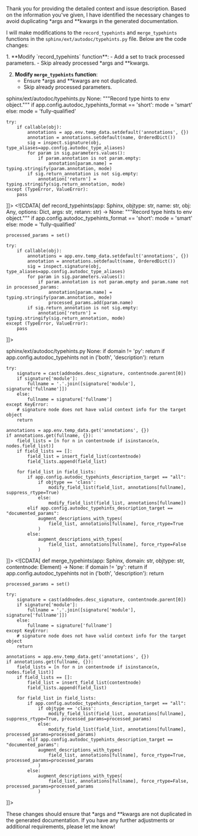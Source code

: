 Thank you for providing the detailed context and issue description. Based on the information you've given, I have identified the necessary changes to avoid duplicating *args and **kwargs in the generated documentation.

I will make modifications to the `record_typehints` and `merge_typehints` functions in the `sphinx/ext/autodoc/typehints.py` file. Below are the code changes:

<plan>
1. **Modify `record_typehints` function**:
   - Add a set to track processed parameters.
   - Skip already processed *args and **kwargs.

2. **Modify `merge_typehints` function**:
   - Ensure *args and **kwargs are not duplicated.
   - Skip already processed parameters.
</plan>

<changes>
<change>
<file change-number-for-this-file="1">sphinx/ext/autodoc/typehints.py</file>
<original line-count="14" no-ellipsis="true"><![CDATA[
def record_typehints(app: Sphinx, objtype: str, name: str, obj: Any,
                     options: Dict, args: str, retann: str) -> None:
    """Record type hints to env object."""
    if app.config.autodoc_typehints_format == 'short':
        mode = 'smart'
    else:
        mode = 'fully-qualified'

    try:
        if callable(obj):
            annotations = app.env.temp_data.setdefault('annotations', {})
            annotation = annotations.setdefault(name, OrderedDict())
            sig = inspect.signature(obj, type_aliases=app.config.autodoc_type_aliases)
            for param in sig.parameters.values():
                if param.annotation is not param.empty:
                    annotation[param.name] = typing.stringify(param.annotation, mode)
            if sig.return_annotation is not sig.empty:
                annotation['return'] = typing.stringify(sig.return_annotation, mode)
    except (TypeError, ValueError):
        pass
]]></original>
<modified no-ellipsis="true"><![CDATA[
def record_typehints(app: Sphinx, objtype: str, name: str, obj: Any,
                     options: Dict, args: str, retann: str) -> None:
    """Record type hints to env object."""
    if app.config.autodoc_typehints_format == 'short':
        mode = 'smart'
    else:
        mode = 'fully-qualified'

    processed_params = set()

    try:
        if callable(obj):
            annotations = app.env.temp_data.setdefault('annotations', {})
            annotation = annotations.setdefault(name, OrderedDict())
            sig = inspect.signature(obj, type_aliases=app.config.autodoc_type_aliases)
            for param in sig.parameters.values():
                if param.annotation is not param.empty and param.name not in processed_params:
                    annotation[param.name] = typing.stringify(param.annotation, mode)
                    processed_params.add(param.name)
            if sig.return_annotation is not sig.empty:
                annotation['return'] = typing.stringify(sig.return_annotation, mode)
    except (TypeError, ValueError):
        pass
]]></modified>
</change>

<change>
<file change-number-for-this-file="2">sphinx/ext/autodoc/typehints.py</file>
<original line-count="14" no-ellipsis="true"><![CDATA[
def merge_typehints(app: Sphinx, domain: str, objtype: str, contentnode: Element) -> None:
    if domain != 'py':
        return
    if app.config.autodoc_typehints not in ('both', 'description'):
        return

    try:
        signature = cast(addnodes.desc_signature, contentnode.parent[0])
        if signature['module']:
            fullname = '.'.join([signature['module'], signature['fullname']])
        else:
            fullname = signature['fullname']
    except KeyError:
        # signature node does not have valid context info for the target object
        return

    annotations = app.env.temp_data.get('annotations', {})
    if annotations.get(fullname, {}):
        field_lists = [n for n in contentnode if isinstance(n, nodes.field_list)]
        if field_lists == []:
            field_list = insert_field_list(contentnode)
            field_lists.append(field_list)

        for field_list in field_lists:
            if app.config.autodoc_typehints_description_target == "all":
                if objtype == 'class':
                    modify_field_list(field_list, annotations[fullname], suppress_rtype=True)
                else:
                    modify_field_list(field_list, annotations[fullname])
            elif app.config.autodoc_typehints_description_target == "documented_params":
                augment_descriptions_with_types(
                    field_list, annotations[fullname], force_rtype=True
                )
            else:
                augment_descriptions_with_types(
                    field_list, annotations[fullname], force_rtype=False
                )
]]></original>
<modified no-ellipsis="true"><![CDATA[
def merge_typehints(app: Sphinx, domain: str, objtype: str, contentnode: Element) -> None:
    if domain != 'py':
        return
    if app.config.autodoc_typehints not in ('both', 'description'):
        return

    processed_params = set()

    try:
        signature = cast(addnodes.desc_signature, contentnode.parent[0])
        if signature['module']:
            fullname = '.'.join([signature['module'], signature['fullname']])
        else:
            fullname = signature['fullname']
    except KeyError:
        # signature node does not have valid context info for the target object
        return

    annotations = app.env.temp_data.get('annotations', {})
    if annotations.get(fullname, {}):
        field_lists = [n for n in contentnode if isinstance(n, nodes.field_list)]
        if field_lists == []:
            field_list = insert_field_list(contentnode)
            field_lists.append(field_list)

        for field_list in field_lists:
            if app.config.autodoc_typehints_description_target == "all":
                if objtype == 'class':
                    modify_field_list(field_list, annotations[fullname], suppress_rtype=True, processed_params=processed_params)
                else:
                    modify_field_list(field_list, annotations[fullname], processed_params=processed_params)
            elif app.config.autodoc_typehints_description_target == "documented_params":
                augment_descriptions_with_types(
                    field_list, annotations[fullname], force_rtype=True, processed_params=processed_params
                )
            else:
                augment_descriptions_with_types(
                    field_list, annotations[fullname], force_rtype=False, processed_params=processed_params
                )
]]></modified>
</change>
</changes>

These changes should ensure that *args and **kwargs are not duplicated in the generated documentation. If you have any further adjustments or additional requirements, please let me know!